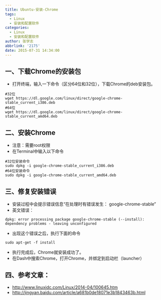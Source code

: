 ```yaml
---
title: Ubuntu-安装-Chrome
tags:
  - Linux
  - 安装和配置软件
categories:
  - Linux
  - 安装和配置软件
author: 张学志
abbrlink: '2175'
date: 2015-07-31 14:34:00
---
```






## 一、下载Chrome的安装包
* 打开终端，输入一下命令（区分64位和32位），下载Chrome的deb安装包。
```
#32位
wget https://dl.google.com/linux/direct/google-chrome-stable_current_i386.deb
#64位
wget https://dl.google.com/linux/direct/google-chrome-stable_current_amd64.deb
```

## 二、安装Chrome
* 注意：需要root权限
* 在Terminal中输入以下命令
```
#32位安装命令
sudo dpkg -i google-chrome-stable_current_i386.deb
#64位安装命令
sudo dpkg -i google-chrome-stable_current_amd64.deb 
```

<!-- more -->

## 三、修复安装错误
* 安装过程中会提示错误信息“在处理时有错误发生： google-chrome-stable”
* 英文错误：
```
dpkg: error processing package google-chrome-stable (--install):
dependency problems - leaving unconfigured
```
* 出现这个错误之后，执行下面的命令
```
sudo apt-get -f install
```
* 执行完成后，Chrome就安装成功了。
* 在Dash中搜索Chrome，打开Chrome，并绑定到启动栏（launcher）


## 四、参考文章：
* http://www.linuxidc.com/Linux/2014-04/100645.htm
* http://jingyan.baidu.com/article/a681b0de18071e3b1843463b.html
